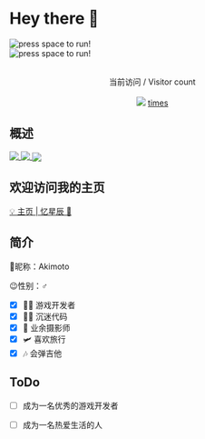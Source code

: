 # Hey there :wave:


<div>
  <img align="center" src="https://cdn.shopify.com/s/files/1/0392/7890/3427/files/1f7c5509-2651-4b7f-ab67-f7ec0e8274cd.__CR0_0_1500_1500_PT0_SX300_V1.jpg?v=1613224059" alt="press space to run!">
</div>
<div>
  <img align="center" src="https://cdn.jsdelivr.net/gh/BillScott1024/BillScott1024/assets/dino.gif" alt="press space to run!">
<!--   <img align="center" style="border-radius: 25px; box-shadow: 10px 10px 5px #888888;" src="https://cdn.jsdelivr.net/gh/BillScott1024/BillScott1024/assets/cover-05.webp" alt="Hello world"> -->
</div>

<p align="center"> 
  <br>
 当前访问 / Visitor count<br><br>
  <img src="https://profile-counter.glitch.me/BillScott1024/count.svg" /><label align="center"> <u> times </u></label>
</p>


## 概述

<a href="https://github.com/BillScott1024">
  <img align="top" src="https://github-readme-stats.extingstudio.vercel.app/api/?username=BillScott1024&count_private=true&show_icons=true&theme=vue-dark" />
</a>
<a href="https://github.com/BillScott1024">
  <img align="top" src="https://github-readme-stats.extingstudio.vercel.app/api/top-langs/?username=BillScott1024&theme=vue-dark" />
</a>

<a href="https://skyline.github.com/billscott1024/2020">
  <img align="center" src="https://cdn.jsdelivr.net/gh/BillScott1024/BillScott1024/assets/skyline.gif" />
</a>


## 欢迎访问我的主页


[💡 主页 | 忆星辰 🔗](https://home.extingstudio.com)


<!--
**wr20060926/wr20060926** is a ✨ _special_ ✨ repository because its `README.md` (this file) appears on your GitHub profile.

Here are some ideas to get you started:

- 🔭 I’m currently working on ...
- 🌱 I’m currently learning ...
- 👯 I’m looking to collaborate on ...
- 🤔 I’m looking for help with ...
- 💬 Ask me about ...
- 📫 How to reach me: ...
- 😄 Pronouns: ...
- ⚡ Fun fact: ...
-->
## 简介
🎈昵称：Akimoto

😉性别：♂

- [x] 👨‍💻 游戏开发者
- [x] 👨‍💻 沉迷代码
- [x] 📸 业余摄影师
- [x] 🛩 喜欢旅行
- [x] 🎶 会弹吉他

## ToDo
- [ ] 成为一名优秀的游戏开发者
- [ ] 成为一名热爱生活的人



